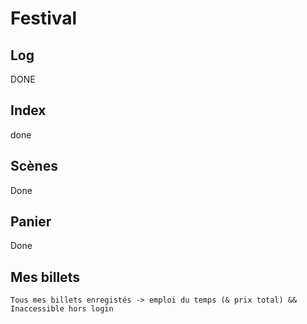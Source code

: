 # Festival

## Log
DONE


## Index
done

## Scènes
Done

## Panier
Done

## Mes billets
`Tous mes billets enregistés -> emploi du temps (& prix total) &&
 Inaccessible hors login`

